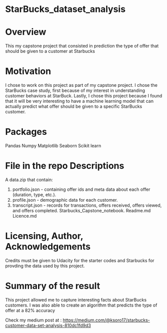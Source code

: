 # StarBucks_dataset_analysis
# Overview
This my capstone project that consisted in prediction the type of offer that should be given to a customer at Starbucks


# Motivation
I chose to work on this project as part of my capstone project. I chose the StarBucks case study, first because of my interest in understanding customer behaviors at StarBuck. Lastly, I chose this project because I found that it will be very interesting to have a machine learning model that can actually predict what offer should be given to a specific StarBucks customer.

# Packages
Pandas
Numpy
Matplotlib
Seaborn
Scikit learn


# File in the repo Descriptions

A data.zip that contain:
  1.  portfolio.json - containing offer ids and meta data about each offer (duration, type, etc.).
  2.  profile.json - demographic data for each customer.
  3.  transcript.json - records for transactions, offers received, offers viewed, and offers completed.
Starbucks_Capstone_notebook.
Readme.md
Licence.md

# Licensing, Author, Acknowledgements
Credits must be given to Udacity for the starter codes and Starbucks for provding the data used by this project.

# Summary of the result 
This project allowed me to capture interesting facts about StarBucks customers.
I was also able to create an algorithm that predicts the type of offer at a 82% accuracy

Check my medium post at : https://medium.com/@ksoro17/starbucks-customer-data-set-analysis-810dc1fd9d3
